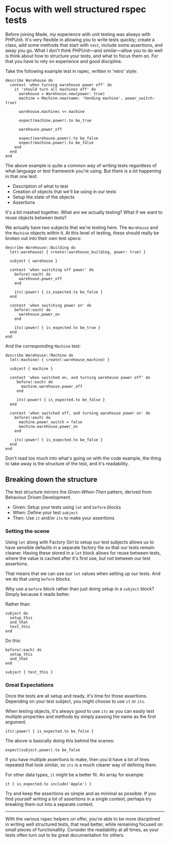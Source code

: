 # Focus with well structured rspec tests

Before joining Made, my experience with unit testing was always with PHPUnit. It's very flexible in allowing you to write tests quickly; create a class, add some methods that start with `test`, include some assertions, and away you go. What I don't think PHPUnit—and similar—allow you to do well is think about how to structure your tests, and what to focus them on. For that you have to rely on experience and good discipline.

Take the following example test in rspec, written in 'retro' style:

```
describe Warehouse do
  context 'when turning warehouse power off' do
    it 'should turn all machines off' do
      warehouse = Warehouse.new(power: true)
      machine = Machine.new(name: 'Vending machine', power_switch: true)

      warehouse.machines << machine

      expect(machine.power).to be_true

      warehouse.power_off

      expect(warehouse.power).to be_false
      expect(machine.power).to be_false
    end
  end
end
```

The above example is quite a common way of writing tests regardless of what language or test framework you're using. But there is a lot happening in that one test:

 * Description of what to test
 * Creation of objects that we'll be using in our tests
 * Setup the state of the objects
 * Assertions

It's a bit mashed together. What are we actually testing? What if we want to reuse objects between tests?

We actually have two subjects that we're testing here. The `Warehouse` and the `Machine` objects within it. At this level of testing, these should really be broken out into their own test specs:

```
describe Warehouse::Building do
  let(:warehouse) { create(:warehouse_building, power: true) }

  subject { warehouse }

  context 'when switching off power' do
    before(:each) do
      warehouse.power_off
    end

    its(:power) { is_expected.to be_false }
  end

  context 'when switching power on' do
    before(:each) do
      warehouse.power_on
    end

    its(:power) { is_expected.to be_true }
  end
end
```

And the corresponding `Machine` test:

```
describe Warehouse::Machine do
  let(:machine) { create(:warehouse_machine) }

  subject { machine }

  context 'when switched on, and turning warehouse power off' do
  	 before(:each) do
  	   machine.warehouse.power_off
  	 end

  	 its(:power) { is_expected.to be_false }
  end

  context 'when switched off, and turning warehouse power on' do
    before(:each) do
      machine.power_switch = false
      machine.warehouse.power_on
    end

    its(:power) { is_expected.to be_false }
  end
end
```

Don't read too much into what's going on with the code example, the thing to take away is the structure of the test, and it's readability.

## Breaking down the structure

The test structure mirrors the _Given-When-Then_ pattern, derived from Behaviour Driven Development.

 * Given: Setup your tests using `let` and `before` blocks
 * When: Define your test `subject`
 * Then: Use `it` and/or `its` to make your assertions

### Setting the scene

Using `let` along with Factory Girl to setup our test subjects allows us to have sensible defaults in a separate factory file so that our tests remain cleaner. Having these stored in a `let` block allows for reuse between tests, where the value is cached after it's first use, but not between our test assertions.

That means that we can use our `let` values when setting up our tests. And we do that using `before` blocks.

Why use a `before` block rather than just doing setup in a `subject` block? Simply because it reads better.

Rather than:

```
subject do
  setup_this
  and_that
  test_this
end
```

Do this:

```
before(:each) do
  setup_this
  and_that
end

subject { test_this }
```

### Great Expectations

Once the tests are all setup and ready, it's time for those assertions. Depending on your test subject, you might choose to use `it` or `its`. 

When testing objects, it's always good to use `its` as you can easily test multiple properties and methods by simply passing the name as the first argument.

```
its(:power) { is_expected.to be_false }
```

The above is basically doing this behind the scenes:

```
expect(subject.power).to be_false
```

If you have multiple assertions to make, then you'd have a lot of lines repeated that look similar, so `its` is a much clearer way of defining them.

For other data types, `it` might be a better fit. An array for example:

```
it { is_expected.to include('Apple') }
```

Try and keep the assertions as simple and as minimal as possible. If you find yourself writing a lot of assertions in a single context, perhaps try breaking them out into a separate context.

***

With the various rspec helpers on offer, you're able to be more disciplined in writing well structured tests, that read better, while remaining focused on small pieces of functionallity. Consider the readability at all times, as your tests often turn out to be great documentation for others.
